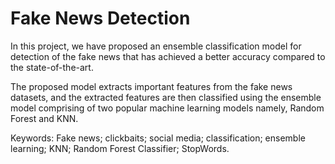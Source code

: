 # Fake News Detection

In this project, we have proposed an ensemble classification model for detection of the fake news that has achieved a better accuracy compared to the state-of-the-art. 

The proposed model extracts important features from the fake news datasets, and the extracted features are then classified using the ensemble model comprising of two popular machine learning models namely, Random Forest and KNN.

Keywords: Fake news; clickbaits; social media; classification; ensemble learning; KNN; Random Forest Classifier; StopWords.

